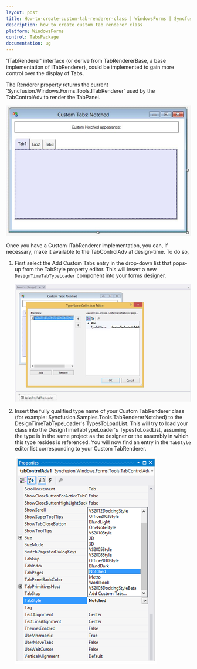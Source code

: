 ```yaml
---
layout: post
title: How-to-create-custom-tab-renderer-class | WindowsForms | Syncfusion
description: how to create custom tab renderer class
platform: WindowsForms
control: TabsPackage
documentation: ug
---
```



'ITabRenderer' interface (or derive from TabRendererBase, a base implementation of ITabRenderer), could be implemented to gain more control over the display of Tabs. 

The Renderer property returns the current 'Syncfusion.Windows.Forms.Tools.ITabRenderer' used by the TabControlAdv to render the TabPanel.

![](How-to-create-custom-tab-renderer-class_images/How-to-create-custom-tab-renderer-class_img1.jpeg)



Once you have a Custom ITabRenderer implementation, you can, if necessary, make it available to the TabControlAdv at design-time. To do so, 

1. First select the Add Custom Tabs entry in the drop-down list that pops-up from the TabStyle property editor. This will insert a new `DesignTimeTabTypeLoader` component into your forms designer. 

   ![](How-to-create-custom-tab-renderer-class_images/How-to-create-custom-tab-renderer-class_img3.jpeg)



2. Insert the fully qualified type name of your Custom TabRenderer class (for example: Syncfusion.Samples.Tools.TabRendererNotched) to the DesignTimeTabTypeLoader's TypesToLoadList. This will try to load your class into the DesignTimeTabTypeLoader's TypesToLoadList, assuming the type is in the same project as the designer or the assembly in which this type resides is referenced. You will now find an entry in the `TabStyle` editor list corresponding to your Custom TabRenderer. 

   ![](How-to-create-custom-tab-renderer-class_images/How-to-create-custom-tab-renderer-class_img4.jpeg)
